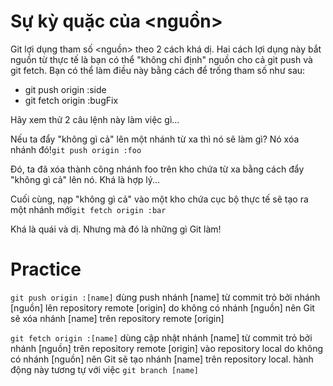 # Sự kỳ quặc của <nguồn>
Git lợi dụng tham số <nguồn> theo 2 cách khá dị. Hai cách lợi dụng này bắt nguồn từ thực tế là bạn có thể "không chỉ định" nguồn cho cả git push và git fetch. Bạn có thể làm điều này bằng cách để trống tham số như sau:

- git push origin :side
- git fetch origin :bugFix

Hãy xem thử 2 câu lệnh này làm việc gì...

Nếu ta đẩy "không gì cả" lên một nhánh từ xa thì nó sẽ làm gì? Nó xóa nhánh đó!`git push origin :foo`

Đó, ta đã xóa thành công nhánh foo trên kho chứa từ xa bằng cách đẩy "không gì cả" lên nó. Khá là hợp lý...

Cuối cùng, nạp "không gì cả" vào một kho chứa cục bộ thực tế sẽ tạo ra một nhánh mới`git fetch origin :bar`

Khá là quái và dị. Nhưng mà đó là những gì Git làm!

# Practice

`git push origin :[name]` dùng push nhánh [name] từ commit trỏ bởi nhánh [nguồn] lên repository remote [origin] do không có nhánh [nguồn] nên Git sẽ xóa nhánh [name] trên repository remote [origin]

`git fetch origin :[name]` dùng cập nhật nhánh [name] từ commit trỏ bởi nhánh [nguồn] trên repository remote [origin] vào repository local do không có nhánh [nguồn] nên Git sẽ tạo nhánh [name] trên repository local. hành động này tương tự với việc `git branch [name]`
